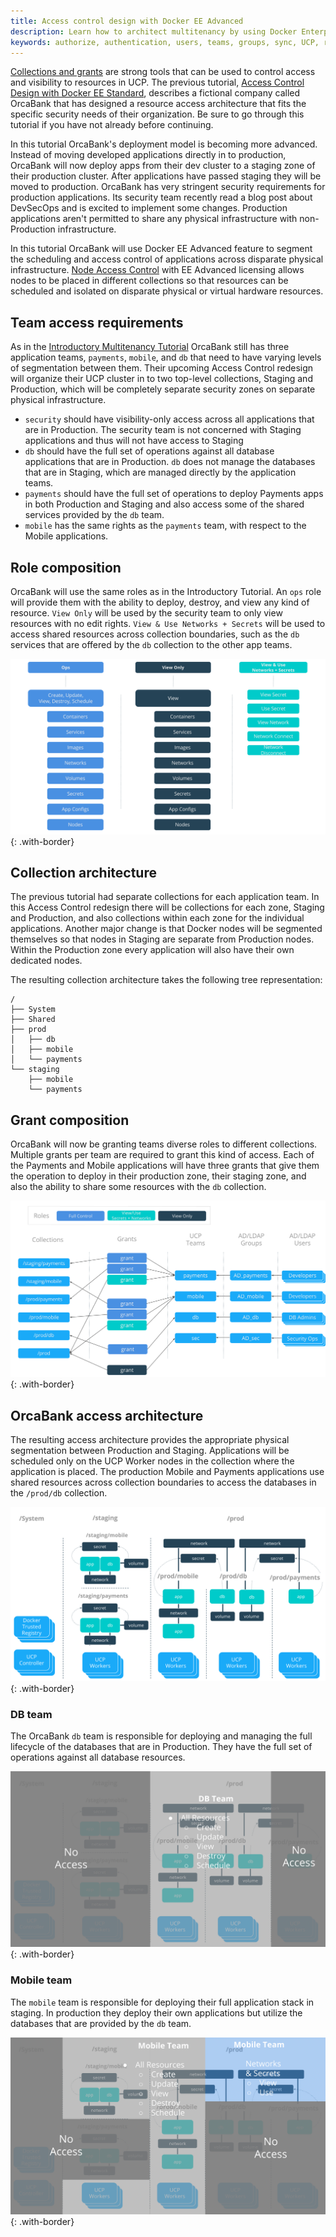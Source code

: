 ```yaml
---
title: Access control design with Docker EE Advanced
description: Learn how to architect multitenancy by using Docker Enterprise Edition Advanced.
keywords: authorize, authentication, users, teams, groups, sync, UCP, role, access control
---
```


[Collections and grants](index.md) are strong tools that can be used to control
access and visibility to resources in UCP. The previous tutorial,
[Access Control Design with Docker EE Standard](access-control-design-ee-standard.md),
describes a fictional company called OrcaBank that has designed a resource
access architecture that fits the specific security needs of their organization.
Be sure to go through this tutorial if you have not already before continuing. 

In this tutorial OrcaBank's deployment model is becoming more advanced.
Instead of moving developed applications directly in to production,
OrcaBank will now deploy apps from their dev cluster to a staging zone of
their production cluster. After applications have passed staging they will
be moved to production. OrcaBank has very stringent security requirements for
production applications. Its security team recently read a blog post about
DevSecOps and is excited to implement some changes. Production applications
aren't permitted to share any physical infrastructure with non-Production
infrastructure. 

In this tutorial OrcaBank will use Docker EE Advanced feature to segment the
scheduling and access control of applications across disparate physical
infrastructure. [Node Access Control](access-control-node.md) with EE Advanced
licensing allows nodes to be placed in different collections so that resources
can be scheduled and isolated on disparate physical or virtual hardware
resources.

## Team access requirements

As in the [Introductory Multitenancy Tutorial](access-control-design-ee-standard.md)
OrcaBank still has three application teams, `payments`, `mobile`, and `db` that
need to have varying levels of segmentation between them. Their upcoming Access
Control redesign will organize their UCP cluster in to two top-level collections,
Staging and Production, which will be completely separate security zones on
separate physical infrastructure.

- `security` should have visibility-only access across all
  applications that are in Production. The security team is not
  concerned with Staging applications and thus will not have
  access to Staging
- `db` should have the full set of operations against all database
  applications that are in Production. `db` does not manage the
  databases that are in Staging, which are managed directly by the
  application teams.
- `payments` should have the full set of operations to deploy Payments
  apps in both Production and Staging and also access some of the shared
  services provided by the `db` team.
- `mobile` has the same rights as the `payments` team, with respect to the
  Mobile applications.

## Role composition

OrcaBank will use the same roles as in the Introductory Tutorial. An `ops` role
will provide them with the ability to deploy, destroy, and view any kind of
resource. `View Only` will be used by the security team to only view resources
with no edit rights. `View & Use Networks + Secrets` will be used to access
shared resources across collection boundaries, such as the `db` services that
are offered by the `db` collection to the other app teams. 

![image](../images/design-access-control-adv-0.png){: .with-border}


## Collection architecture

The previous tutorial had separate collections for each application team.
In this Access Control redesign there will be collections for each zone,
Staging and Production, and also collections within each zone for the
individual applications. Another major change is that Docker nodes will be
segmented themselves so that nodes in Staging are separate from Production
nodes. Within the Production zone every application will also have their own
dedicated nodes.

The resulting collection architecture takes the following tree representation:

```
/
├── System
├── Shared
├── prod
│   ├── db
│   ├── mobile
│   └── payments
└── staging
    ├── mobile
    └── payments
```

## Grant composition

OrcaBank will now be granting teams diverse roles to different collections.
Multiple grants per team are required to grant this kind of access. Each of
the Payments and Mobile applications will have three grants that give them the
operation to deploy in their production zone, their staging zone, and also the
ability to share some resources with the `db` collection.

![image](../images/design-access-control-adv-grant-composition.png){: .with-border}

## OrcaBank access architecture

The resulting access architecture provides the appropriate physical segmentation
between Production and Staging. Applications will be scheduled only on the UCP
Worker nodes in the collection where the application is placed. The production
Mobile and Payments applications use shared resources across collection
boundaries to access the databases in the `/prod/db` collection.

![image](../images/design-access-control-adv-architecture.png){: .with-border}

### DB team

The OrcaBank `db` team is responsible for deploying and managing the full
lifecycle of the databases that are in Production. They have the full set of
operations against all database resources. 

![image](../images/design-access-control-adv-db.png){: .with-border}

### Mobile team

The `mobile` team is responsible for deploying their full application stack in
staging. In production they deploy their own applications but utilize the
databases that are provided by the `db` team.

![image](../images/design-access-control-adv-mobile.png){: .with-border}


